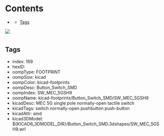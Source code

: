 



Contents
========

* [](#)
	* [Tags](#tags)
  
![][im]
# 

## Tags

- index: 169
- hexID: 
- oompType: FOOTPRINT
- oompSize: kicad
- oompColor: kicad-footprints
- oompDesc: Button_Switch_SMD
- oompIndex: SW_MEC_5GSH9
- oompName: kicad-footprints/Button_Switch_SMD/SW_MEC_5GSH9
- kicadDesc: MEC 5G single pole normally-open tactile switch
- kicadTags: switch normally-open pushbutton push-button
- kicadAttr: smd
- kicad3DModel: ${KICAD6_3DMODEL_DIR}/Button_Switch_SMD.3dshapes/SW_MEC_5GSH9.wrl



[im]: image.png
